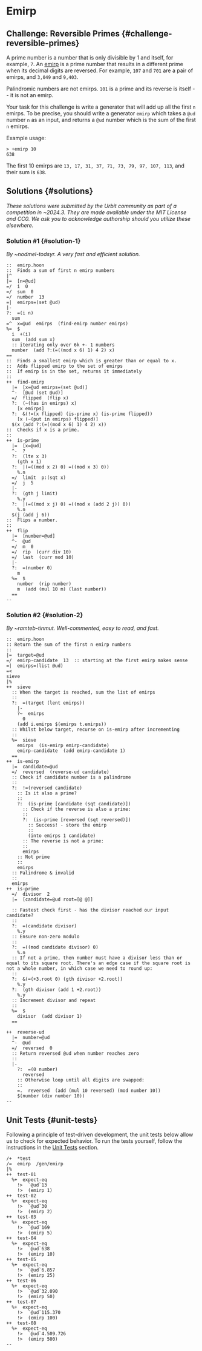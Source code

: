 # Emirp

## Challenge: Reversible Primes {#challenge-reversible-primes}

A prime number is a number that is only divisible by 1 and itself, for example, `7`. An [emirp](https://en.wikipedia.org/wiki/Emirp) is a prime number that results in a different prime when its decimal digits are reversed. For example, `107` and `701` are a pair of emirps, and `3,049` and `9,403`.

Palindromic numbers are not emirps. `101` is a prime and its reverse is itself -- it is not an emirp.

Your task for this challenge is write a generator that will add up all the first `n` emirps. To be precise, you should write a generator `emirp` which takes a `@ud` number `n` as an input, and returns a `@ud` number which is the sum of the first `n` emirps.

Example usage:
```
> +emirp 10
638
```

The first 10 emirps are `13, 17, 31, 37, 71, 73, 79, 97, 107, 113`, and their sum is `638`.

## Solutions {#solutions}

_These solutions were submitted by the Urbit community as part of a competition in ~2024.3.  They are made available under the MIT License and CC0.  We ask you to acknowledge authorship should you utilize these elsewhere._

### Solution #1 {#solution-1}

_By ~nodmel-todsyr. A very fast and efficient solution._

```hoon
::  emirp.hoon
::  Finds a sum of first n emirp numbers
|^
|=  [n=@ud]
=/  i  0
=/  sum  0
=/  number  13
=|  emirps=(set @ud)
|-
?:  =(i n)
  sum
=^  x=@ud  emirps  (find-emirp number emirps)
%=  $
  i  +(i)
  sum  (add sum x)
  :: iterating only over 6k +- 1 numbers
  number  (add ?:(=((mod x 6) 1) 4 2) x)
==
::  Finds a smallest emirp which is greater than or equal to x.
::  Adds flipped emirp to the set of emirps
::  If emirp is in the set, returns it immediately
::
++  find-emirp
  |=  [x=@ud emirps=(set @ud)]
  ^-  [@ud (set @ud)]
  =/  flipped  (flip x)
  ?:  (~(has in emirps) x)
    [x emirps]
  ?:  &(!=(x flipped) (is-prime x) (is-prime flipped))
    [x (~(put in emirps) flipped)]
  $(x (add ?:(=((mod x 6) 1) 4 2) x))
::  Checks if x is a prime. 
::
++  is-prime
  |=  [x=@ud]
  ^-  ?
  ?:  (lte x 3)
    (gth x 1)
  ?:  |(=((mod x 2) 0) =((mod x 3) 0))
    %.n
  =/  limit  p:(sqt x)
  =/  j  5
  |-
  ?:  (gth j limit)
    %.y
  ?:  |(=((mod x j) 0) =((mod x (add 2 j)) 0))
    %.n
  $(j (add j 6))
::  Flips a number.
::
++  flip
  |=  [number=@ud]
  ^-  @ud
  =/  m  0
  =/  rip  (curr div 10)
  =/  last  (curr mod 10)
  |-
  ?:  =(number 0)
    m
  %=  $
    number  (rip number)
    m  (add (mul 10 m) (last number))
  ==
--
```



### Solution #2 {#solution-2}
_By ~ramteb-tinmut. Well-commented, easy to read, and fast._

```hoon
::  emirp.hoon
:: Return the sum of the first n emirp numbers
::
|=  target=@ud
=/  emirp-candidate  13  :: starting at the first emirp makes sense
=|  emirps=(list @ud)
=<
sieve
|%
++  sieve
  :: When the target is reached, sum the list of emirps
  ::
  ?:  =(target (lent emirps))
    |-
    ?~  emirps
      0
    (add i.emirps $(emirps t.emirps))
  :: Whilst below target, recurse on is-emirp after incrementing
  :: 
  %=  sieve
    emirps  (is-emirp emirp-candidate)
    emirp-candidate  (add emirp-candidate 1)
  ==
++  is-emirp
  |=  candidate=@ud
  =/  reversed  (reverse-ud candidate)
  :: Check if candidate number is a palindrome
  ::
  ?:  !=(reversed candidate)
    :: Is it also a prime?
    ::
    ?:  (is-prime [candidate (sqt candidate)])
      :: Check if the reverse is also a prime:
      ::
      ?:  (is-prime [reversed (sqt reversed)])
        :: Success! - store the emirp
        ::
        (into emirps 1 candidate)
      :: The reverse is not a prime:
      ::
      emirps
    :: Not prime
    ::
    emirps
  :: Palindrome & invalid
  ::  
  emirps
++  is-prime
  =/  divisor  2
  |=  [candidate=@ud root=[@ @]]  
  
  :: Fastest check first - has the divisor reached our input candidate? 
  ::
  ?:  =(candidate divisor)
    %.y
  :: Ensure non-zero modulo
  ::
  ?:  =((mod candidate divisor) 0)
    %.n
  :: If not a prime, then number must have a divisor less than or equal to its square root. There's an edge case if the square root is not a whole number, in which case we need to round up:
  ::
  ?:  &(=(+3.root 0) (gth divisor +2.root))
    %.y
  ?:  (gth divisor (add 1 +2.root))
    %.y
  :: Increment divisor and repeat
  ::
  %=  $
    divisor  (add divisor 1)
  ==

++  reverse-ud
  |=  number=@ud
  ^-  @ud
  =/  reversed  0
  :: Return reversed @ud when number reaches zero
  ::
  |-
    ?:  =(0 number)  
      reversed
    :: Otherwise loop until all digits are swapped:
    ::
    =.  reversed  (add (mul 10 reversed) (mod number 10))
    $(number (div number 10))  
--
```

## Unit Tests {#unit-tests}

Following a principle of test-driven development, the unit tests below allow us to check for expected behavior. To run the tests yourself, follow the instructions in the [Unit Tests](../../build-on-urbit/guides/guides/unit-tests.md) section.

```hoon
/+  *test
/=  emirp  /gen/emirp
|%
++  test-01
  %+  expect-eq
    !>  `@ud`13
    !>  (emirp 1)
++  test-02
  %+  expect-eq
    !>  `@ud`30
    !>  (emirp 2)
++  test-03
  %+  expect-eq
    !>  `@ud`169
    !>  (emirp 5)
++  test-04
  %+  expect-eq
    !>  `@ud`638
    !>  (emirp 10)
++  test-05
  %+  expect-eq
    !>  `@ud`6.857
    !>  (emirp 25)
++  test-06
  %+  expect-eq
    !>  `@ud`32.090
    !>  (emirp 50)
++  test-07
  %+  expect-eq
    !>  `@ud`115.370
    !>  (emirp 100)
++  test-08
  %+  expect-eq
    !>  `@ud`4.509.726
    !>  (emirp 500)
--
```
